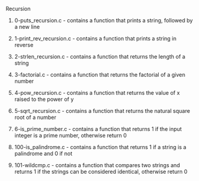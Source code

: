 Recursion

1. 0-puts_recursion.c - contains a function that prints a string, followed by a new line

2. 1-print_rev_recursion.c - contains a function that prints a string in reverse

3. 2-strlen_recursion.c - contains a function that returns the length of a string

4. 3-factorial.c - contains a function that returns the factorial of a given number

5. 4-pow_recursion.c - contains a function that returns the value of x raised to the power of y

6. 5-sqrt_recursion.c - contains a function that returns the natural square root of a number

7. 6-is_prime_number.c - contains a function that returns 1 if the input integer is a prime number, otherwise return 0

8. 100-is_palindrome.c - contains a function that returns 1 if a string is a palindrome and 0 if not

9. 101-wildcmp.c - contains a function that compares two strings and returns 1 if the strings can be considered identical, otherwise return 0
